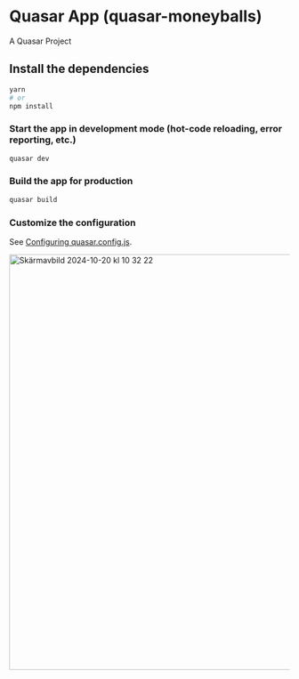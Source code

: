 # Quasar App (quasar-moneyballs)

A Quasar Project

## Install the dependencies
```bash
yarn
# or
npm install
```

### Start the app in development mode (hot-code reloading, error reporting, etc.)
```bash
quasar dev
```


### Build the app for production
```bash
quasar build
```

### Customize the configuration
See [Configuring quasar.config.js](https://v2.quasar.dev/quasar-cli-vite/quasar-config-js).

<img width="747" alt="Skärmavbild 2024-10-20 kl  10 32 22" src="https://github.com/user-attachments/assets/493824a6-f907-44a3-85fc-48c4698a7925">
